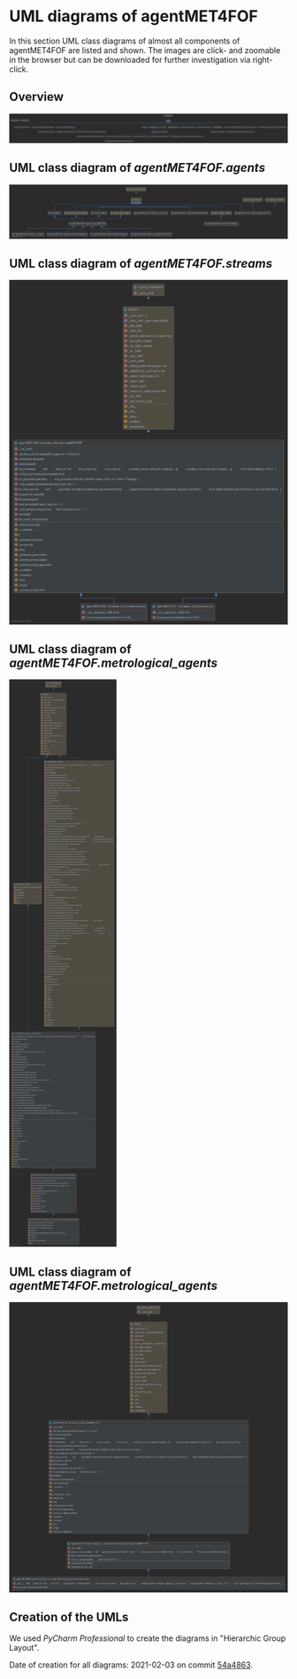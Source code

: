 # UML diagrams of agentMET4FOF

In this section UML class diagrams of almost all components of agentMET4FOF are listed and shown. The images are click- and zoomable in the browser but can be downloaded for further investigation via right-click. 

## Overview

[![UML of all agentMET4FOF classes](UML_agentMET4FOF_classes_only.png)](https://github.com/Met4FoF/agentMET4FOF/raw/develop/docs/UML_agentMET4FOF_classes_only.png)

## UML class diagram of _agentMET4FOF.agents_

[![UML of classes in agentMETFOF.agents](UML_agents_full.png)](https://github.com/Met4FoF/agentMET4FOF/raw/develop/docs/UML_agents_full.png)

## UML class diagram of _agentMET4FOF.streams_

[![UML of classes in agentMETFOF.streams](UML_streams_full.png)](https://github.com/Met4FoF/agentMET4FOF/raw/develop/docs/UML_streams_full.png)

## UML class diagram of _agentMET4FOF.metrological_agents_

[![UML of classes in agentMETFOF.metrological_agents](UML_metrological_agents_full.png)](https://github.com/Met4FoF/agentMET4FOF/raw/develop/docs/UML_metrological_agents_full.png)

## UML class diagram of _agentMET4FOF.metrological_agents_

[![UML of classes in agentMETFOF.metrological_streams](UML_metrological_streams_full.png)](https://github.com/Met4FoF/agentMET4FOF/raw/develop/docs/UML_metrological_streams_full.png)

## Creation of the UMLs

We used _PyCharm Professional_ to create the diagrams in "Hierarchic Group Layout".

Date of creation for all diagrams: 2021-02-03 on commit [54a4863](https://github.com/Met4FoF/agentMET4FOF/tree/54a48630017a62b085f1c76b3bd98fa3b12f9fba).
